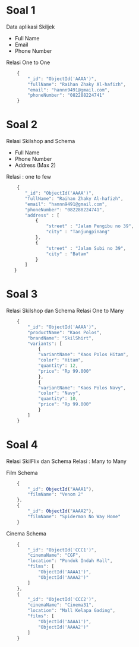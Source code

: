 # Soal 1
Data aplikasi Skiljek 
- Full Name
- Email
- Phone Number

Relasi One to One

``` javascript
    {
        "_id": "ObjectId('AAAA')",
        "fullName": "Raihan Zhaky Al-hafizh",
        "email": "hannn9491@gmail.com",
        "phoneNumber": "082288224741"
    }
```

# Soal 2
Relasi Skilshop and Schema

- Full Name
- Phone Number
- Address (Max 2)

Relasi : one to few
 ```javascript
     {
        "_id": "ObjectId('AAAA')",
        "fullName": "Raihan Zhaky Al-hafizh",
        "email": "hannn9491@gmail.com",
        "phoneNumber": "082288224741",
        "address" : [
            {
                "street" : "Jalan Pengibu no 39",
                "city" : "Tanjungpinang"
            },
            {
                "street" : "Jalan Subi no 39",
                "city" : "Batam"
            } 
        ]
    }
 ```


# Soal 3
Relasi Skilshop dan Schema
Relasi One to Many

```javascript
    {
        "_id": "ObjectId('AAAA')",
        "productName": "Kaos Polos",
        "brandName": "SkilShirt",
        "variants": [
            {
            "variantName": "Kaos Polos Hitam",
            "color": "Hitam",
            "quantity": 12,
            "price": "Rp 99.000"
            },
            {
            "variantName": "Kaos Polos Navy",
            "color": "Navy",
            "quantity": 10,
            "price": "Rp 99.000"
            }
        ]
    }
```

# Soal 4
Relasi SkilFlix dan Schema
Relasi : Many to Many

Film Schema

```javascript
    {
        "_id": ObjectId("AAAA1"),
        "filmName": "Venom 2"
    },
    {
        "_id": ObjectId("AAAA2"),
        "filmName": "Spiderman No Way Home"
    }

```

Cinema Schema 

```javascript 
    {
        "_id": "ObjectId('CCC1')",
        "cinemaName": "CGF",
        "location": "Pondok Indah Mall",
        "films": [
            "ObjectId('AAAA1')", 
            "ObjectId('AAAA2')"
        ]
    },
    {
        "_id": "ObjectId('CCC2')",
        "cinemaName": "Cinema31",
        "location": "Mall Kelapa Gading",
        "films": [
            "ObjectId('AAAA1')",
            "ObjectId('AAAA2')"
        ]
    }

```
